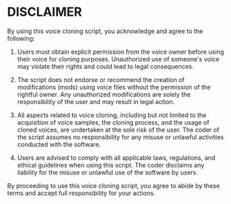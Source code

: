 # DISCLAIMER

By using this voice cloning script, you acknowledge and agree to the following:

1. Users must obtain explicit permission from the voice owner before using their voice for cloning purposes. Unauthorized use of someone's voice may violate their rights and could lead to legal consequences.

2. The script does not endorse or recommend the creation of modifications (mods) using voice files without the permission of the rightful owner. Any unauthorized modifications are solely the responsibility of the user and may result in legal action.

3. All aspects related to voice cloning, including but not limited to the acquisition of voice samples, the cloning process, and the usage of cloned voices, are undertaken at the sole risk of the user. The coder of the script assumes no responsibility for any misuse or unlawful activities conducted with the software.

4. Users are advised to comply with all applicable laws, regulations, and ethical guidelines when using this script. The coder disclaims any liability for the misuse or unlawful use of the software by users.

By proceeding to use this voice cloning script, you agree to abide by these terms and accept full responsibility for your actions.

